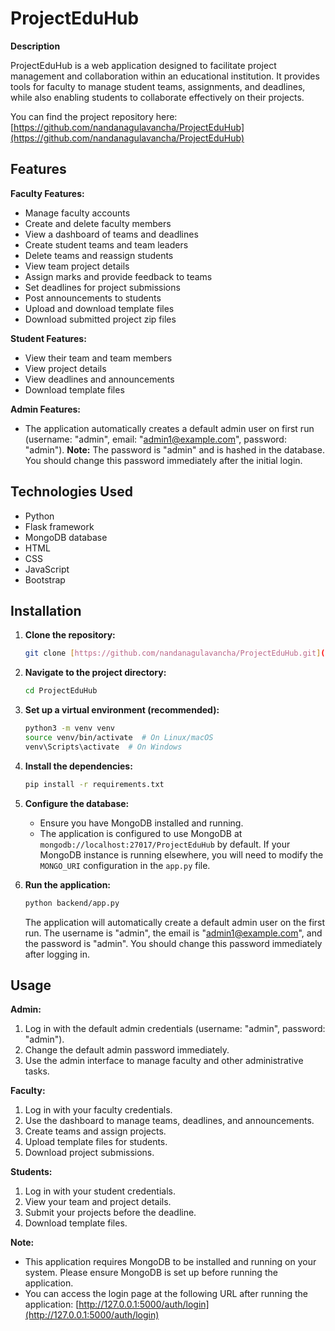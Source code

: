 # ProjectEduHub

**Description**

ProjectEduHub is a web application designed to facilitate project management and collaboration within an educational institution. It provides tools for faculty to manage student teams, assignments, and deadlines, while also enabling students to collaborate effectively on their projects.

You can find the project repository here: [https://github.com/nandanagulavancha/ProjectEduHub](https://github.com/nandanagulavancha/ProjectEduHub)

## Features

**Faculty Features:**

* Manage faculty accounts
* Create and delete faculty members
* View a dashboard of teams and deadlines
* Create student teams and team leaders
* Delete teams and reassign students
* View team project details
* Assign marks and provide feedback to teams
* Set deadlines for project submissions
* Post announcements to students
* Upload and download template files
* Download submitted project zip files

**Student Features:**

* View their team and team members
* View project details
* View deadlines and announcements
* Download template files

**Admin Features:**

* The application automatically creates a default admin user on first run (username: "admin", email: "admin1@example.com", password: "admin"). **Note:** The password is "admin" and is hashed in the database. You should change this password immediately after the initial login.

## Technologies Used

* Python
* Flask framework
* MongoDB database
* HTML
* CSS
* JavaScript
* Bootstrap

## Installation

1.  **Clone the repository:**
    ```bash
    git clone [https://github.com/nandanagulavancha/ProjectEduHub.git](https://github.com/nandanagulavancha/ProjectEduHub.git)
    ```

2.  **Navigate to the project directory:**
    ```bash
    cd ProjectEduHub
    ```

3.  **Set up a virtual environment (recommended):**
    ```bash
    python3 -m venv venv
    source venv/bin/activate  # On Linux/macOS
    venv\Scripts\activate  # On Windows
    ```

4.  **Install the dependencies:**
    ```bash
    pip install -r requirements.txt
    ```

5.  **Configure the database:**
    * Ensure you have MongoDB installed and running.
    * The application is configured to use MongoDB at `mongodb://localhost:27017/ProjectEduHub` by default. If your MongoDB instance is running elsewhere, you will need to modify the `MONGO_URI` configuration in the `app.py` file.

6.  **Run the application:**
    ```bash
    python backend/app.py
    ```
    The application will automatically create a default admin user on the first run. The username is "admin", the email is "admin1@example.com", and the password is "admin". You should change this password immediately after logging in.

## Usage

**Admin:**

1.  Log in with the default admin credentials (username: "admin", password: "admin").
2.  Change the default admin password immediately.
3.  Use the admin interface to manage faculty and other administrative tasks.

**Faculty:**

1.  Log in with your faculty credentials.
2.  Use the dashboard to manage teams, deadlines, and announcements.
3.  Create teams and assign projects.
4.  Upload template files for students.
5.  Download project submissions.

**Students:**

1.  Log in with your student credentials.
2.  View your team and project details.
3.  Submit your projects before the deadline.
4.  Download template files.

**Note:**
* This application requires MongoDB to be installed and running on your system. Please ensure MongoDB is set up before running the application.
* You can access the login page at the following URL after running the application: [http://127.0.0.1:5000/auth/login](http://127.0.0.1:5000/auth/login)
